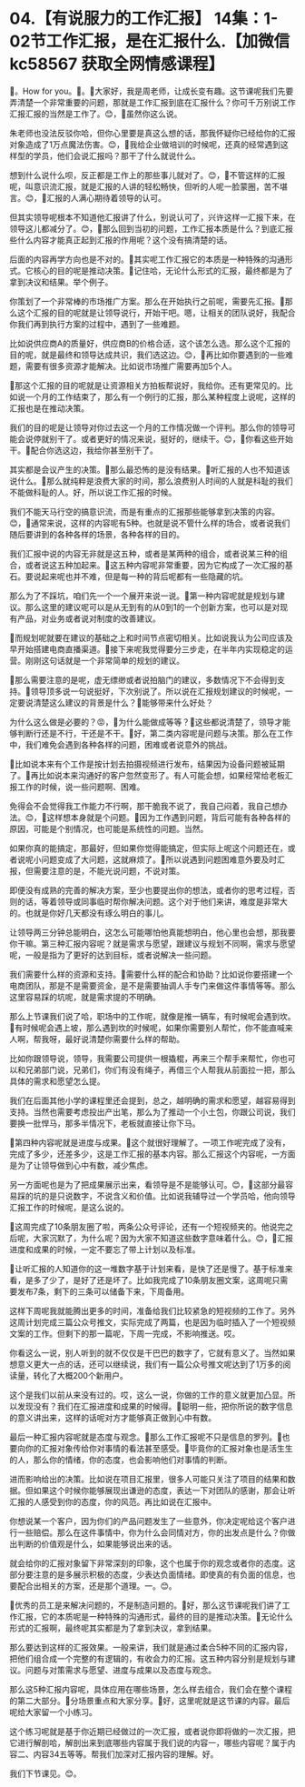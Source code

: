 # 04.【有说服力的工作汇报】 14集：1-02节工作汇报，是在汇报什么.【加微信 kc58567 获取全网情感课程】

🎼。How for you。🎼。🎼大家好，我是周老师，让成长变有趣。这节课呢我们先要弄清楚一个非常重要的问题，那就是工作汇报到底在汇报什么？你可千万别说工作汇报汇报的当然是工作了。😊，🎼虽然你这么说。

朱老师也没法反驳你哈，但你心里要是真这么想的话，那我怀疑你已经给你的汇报对象造成了1万点魔法伤害。😊，🎼我给企业做培训的时候呢，还真的经常遇到这样型的学员，他们会说汇报吗？那干了什么就说什么。

想到什么说什么呗，反正都是工作上的那些事儿就对了。😊，🎼不管这样的汇报呢，叫意识流汇报，就是汇报的人讲的轻松畅快，但听的人呢一脸蒙圈，苦不堪言。😊，🎼汇报的人满心期待着领导的认可。

但其实领导呢根本不知道他汇报讲了什么，别说认可了，兴许这样一汇报下来，在领导这儿都减分了。😊，🎼那么回到当初的问题，工作汇报本质是什么？到底汇报些什么内容才能真正起到汇报的作用呢？这个没有搞清楚的话。

后面的内容再学方向也是不对的。🎼其实呢工作汇报它的本质是一种特殊的沟通形式。它核心的目的呢是推动决策。🎼记住哈，无论什么形式的汇报，最终都是为了拿到决议和结果。举个例子。

你策划了一个非常棒的市场推广方案。那么在开始执行之前呢，需要先汇报。🎼那么这个汇报的目的呢就是让领导说行，开始干吧。嗯，让相关的团队说好，我配合你我们再到执行方案的过程中，遇到了一些难题。

比如说供应商A的质量好，供应商B的价格合适，这个该怎么选。那么这个汇报的目的呢，就是最终和领导达成共识，我们选这边。😊，🎼再比如你要遇到的一些难题，需要有很多资源才能解决。比如说市场推广需要再加5个人。

🎼那这个汇报的目的呢就是让资源相关方拍板帮说好，我给你。还有更常见的。比如说一个月的工作结束了，那么有一个例行的汇报，那么某种程度上说呢，这样的汇报也是在推动决策。

我们的目的呢是让领导对你过去这一个月的工作情况做一个评判。那么你的领导可能会说停就别干了。或者更好的情况来说，挺好的，继续干。😊，🎼你看这些开始干。🎼配合你选这边，我给你甚至别干了。

其实都是会议产生的决策。🎼那么最恐怖的是没有结果。🎼听汇报的人也不知道该说什么。🎼那么就纯粹是浪费大家的时间，那么浪费别人时间的人就是科耻的我们不能做科耻的人。好，所以说工作汇报的时候。

我们不能天马行空的搞意识流，而是有重点的汇报那些能够拿到决策的内容。😊，🎼通常来说，这样的内容呢有5种。也就是说不管什么样的场合，或者说我们随后要讲到的各种各样的场景，各种各样的目的。

我们汇报中说的内容无非就是这五种，或者是某两种的组合，或者说某三种的组合，或者说这五种加起来。🎼这五种内容呢非常重要，因为它构成了一次汇报的基石。要说起来呢也并不难，但是每一种的背后呢都有一些隐藏的坑。

那么为了不踩坑，咱们先一个一个展开来说一说。🎼第一种内容呢就是规划与建议。那么这里的建议呢可以是从无到有的从0到1的一个创新方案，也可以是对现有产品，对业务或者说对制度的改善建议。

🎼而规划呢就要在建议的基础之上和时间节点密切相关。比如说我认为公司应该及早开始搭建电商直播渠道。🎼接下来呢我觉得要分三步走，在半年内实现稳定的运营。刚刚这句话就是一个非常简单的规划的建议。

🎼那么需要注意的是呢，虚无缥缈或者说拍脑门的建议，多数情况下不会得到支持。🎼领导顶多说一句说挺好，下次别说了。所以说在汇报规划建议的时候呢，一定要说清楚这么建议的背景是什么？🎼能够带来什么好处？

为什么这么做是必要的？😡，🎼为什么能做成等等？🎼这些都说清楚了，领导才能够判断行还是不行，干还是不干。🎼好，第二类内容呢是问题与决策。那么在工作中，我们难免会遇到各种各样的问题，困难或者说意外的挑战。

🎼比如说本来有个工作是按计划去拍摄视频进行发布，结果因为设备问题被延期了。🎼再比如说本来沟通好的客户忽然变形了。有人可能会想，如果经常给老板汇报工作的时候，说一些问题啊、困难。

免得会不会觉得我工作能力不行啊，那干脆我不说了，我自己闷着，我自己想办法。😊，🎼这样想本身就是个问题。🎼因为工作遇到问题，背后可能有各种各样的原因，可能是个别情况，也可能是系统性的问题。当然。

如果你真的能搞定，那最好，但如果你觉得能搞定，但实际上呢这个问题还在，或者说呢小问题变成了大问题，这就麻烦了。🎼所以说遇到问题困难意外要及时汇报，但需要注意的是，不能光说问题，不说对策。

即便没有成熟的完善的解决方案，至少也要提出你的想法，或者你的思考过程，否则的话，等着领导或同事临时帮你解决问题。这个对于他们来讲，难度是非常大的。也就是你好几天都没有琢么明白的事儿。

让领导两三分钟总能明白，这怎么可能哪怕他真能想明白，他心里也会想，那我要你干嘛。第三种汇报内容呢？就是需求与愿望，跟建议与规划不同啊，需求与愿望呢，一般是指为了更好的达到目标，或者说解决一些问题。

我们需要什么样的资源和支持。🎼需要什么样的配合和协助？比如说你要搭建一个电商团队，那是不是需要资金，是不是需要抽调人手专门来做这件事情等等。那么这里容易踩的坑呢，就是需求提的不明确。

那么上节课我们说了哈，职场中的工作呢，就像是推一辆车，有时候呢会遇到坎。🎼有时候呢会遇上坡，那么遇到坎的时候呢，如果你需要别人帮忙，你不能直喊来人啊，帮我呀，最好说清楚你需要什么样的帮助。

比如你跟领导说，领导，我需要公司提供一根撬棍，再来三个帮手来帮忙，你也可以和兄弟部门说，兄弟们，你们有没有绳子，再借三个人帮我从前面拉一把，那么具体的需求和愿望怎么提。

我们在后面其他小学的课程里还会提到，总之，越明确的需求和愿望，越容易得到支持。当然也需要考虑投出产出笔，那么为了推动一个小土包，你跟公司说，我们要换一批悍马，那多半情况下，老板就直接让你下马。

🎼第四种内容呢就是进度与成果。🎼这个就很好理解了。一项工作呢完成了没有，完成了多少，还差多少，这是工作汇报的基本内容。那么汇报这个内容呢，一方面是为了让领导做到心中有数，减少焦虑。

另一方面呢也是为了把成果展示出来，看领导是不是能够认可。😊，🎼这部分最容易踩的坑的是只说数字，不说含义和价值。比如说我辅导过一个学员哈，他向领导汇报工作的时候呢，是这么说的。

🎼这周完成了10条朋友圈了啦，两条公众号评论，还有一个短视频夹的。他说完之后呢，大家沉默了，为什么呢？因为大家不知道这些数字意味着什么。😊，🎼汇报进度和成果的时候，一定不要忘了带上计划以及标准。

🎼让听汇报的人知道你的这一堆数字基于计划来看，是快了还是慢了。基于标准来看，是多了少了，是好了还是坏了。比如我完成了10条朋友圈文案，这周呢只需要发布7条，剩下的三条可以储备下来，下周备用。

这样下周呢我就能腾出更多的时间，准备给我们比较紧急的短视频的工作了。另外这周计划完成三篇公众号推文，实际完成了两篇，也是因为临时插入了一个短视频文案的工作。但剩下的那一篇呢，下周一完成，不影响推送。哎。

你看这么一说，别人听到的就不仅仅是干巴巴的数字了，它就有意义了。当然如果想意义更大一点的话，还可以继续说，我们有一篇公众号推文呢达到了1万多的阅读量，转化了大概200个新用户。

这个是我们以前从来没有过的。哎，这么一说，你做的工作的意义就更加凸显。所以发现没有？我们在汇报进度和成果的时候得。🎼聪明一些，把你所说的数字信息的意义讲出来，这样的话呢对方才能够真正做到心中有数。

最后一种汇报内容呢就是态度与观念。🎼那么工作汇报呢不只是信息的罗列。🎼也要向你的汇报对象传给你对事情的看法甚至感受。🎼毕竟你的汇报对象也是活生生的人，那么你的情绪，你的态度，也会影响他们对事情的判断。

进而影响给出的决策。比如说在项目汇报里，很多人可能只关注了项目的结果和数据。但如果这个时候你能够展现出谦逊的态度，表达一下对团队的感谢，那会让听汇报的人感受到你的态度，你的风范。再比如说在汇报中。

你想说某一个客户，因为你们的产品问题发生了一些意外，你决定呢给这个客户进行一些赔偿。那么在这件事情中，你为什么会同情对方，你的出发点是什么？你做出判断的价值观是什么，如果能够说出来的话。

就会给你的汇报对象留下非常深刻的印象，这个也属于你的观念或者你的态度。这部分要注意的是多展示积极的态度，少表达负面情绪。即使真的有负面的信息，也要配合出相关的方案，还是那个道理。一。😊。

🎼优秀的员工是来解决问题的，不是制造问题的。🎼好，那么这节课呢我们讲了工作汇报，它的本质呢是一种特殊的沟通形式，最终的目的是推动决策。🎼无论什么形式的汇报啊，最终呢其实都是为了拿到决议，拿到结果。

那么要达到这样的汇报效果。一般来讲，我们就是通过柔合5种不同的汇报内容，把他们组合成一个完整的有逻辑的，有收会力的汇报。这五种内容分别是规划与建议。问题与对策需求与愿望、进度与成果以及态度与观念。

那么这5种汇报内容呢，具体应用在哪些场景，怎么样去组合，我们会在整个课程的第二大部分。🎼分场景重点和大家分享。🎼好，这里呢就是这节课的内容。最后呢给大家留一个小练习。

这个练习呢就是基于你近期已经做过的一次汇报，或者说你即将做的一次汇报，把它进行解剖哈，解剖出来到底哪些内容属于我们说的内容一，哪些内容呢？属于内容二、内容34五等等。帮我们加深对汇报内容的理解。好。

我们下节课见。😊。
